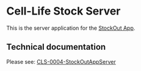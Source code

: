 # Cell-Life Stock Server

This is the server application for the [StockOut App](https://github.com/cell-life/celllife-stockout-app).

## Technical documentation

Please see: [CLS-0004-StockOutAppServer](CLS-0004-StockOutAppServer-260214-1323-16.pdf)